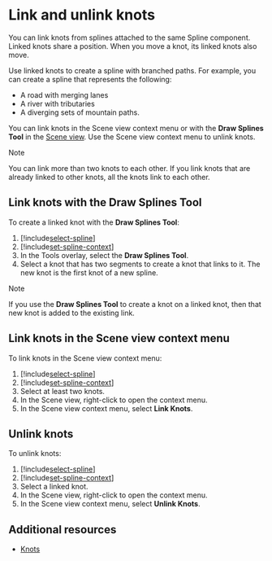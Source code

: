 # Link and unlink knots

You can link knots from splines attached to the same Spline component. Linked knots share a position. When you move a knot, its linked knots also move.

Use linked knots to create a spline with branched paths. For example, you can create a spline that represents the following:
- A road with merging lanes
- A river with tributaries
- A diverging sets of mountain paths.

You can link knots in the Scene view context menu or with the **Draw Splines Tool** in the [Scene view](xref:UsingTheSceneView). Use the Scene view context menu to unlink knots.

> [!NOTE]
> You can link more than two knots to each other. If you link knots that are already linked to other knots, all the knots link to each other.

## Link knots with the Draw Splines Tool

To create a linked knot with the **Draw Splines Tool**:
1. [!include[select-spline](.\\snippets\\select-spline.md)]
1. [!include[set-spline-context](.\\snippets\\set-spline-context.md)]
1. In the Tools overlay, select the **Draw Splines Tool**.
1. Select a knot that has two segments to create a knot that links to it.
    The new knot is the first knot of a new spline.

> [!NOTE]
> If you use the **Draw Splines Tool** to create a knot on a linked knot, then that new knot is added to the existing link.

## Link knots in the Scene view context menu

To link knots in the Scene view context menu:

1. [!include[select-spline](.\\snippets\\select-spline.md)]
1. [!include[set-spline-context](.\\snippets\\set-spline-context.md)]
1. Select at least two knots.
1. In the Scene view, right-click to open the context menu.
1. In the Scene view context menu, select **Link Knots**.

## Unlink knots

To unlink knots:

1. [!include[select-spline](.\\snippets\\select-spline.md)]
1. [!include[set-spline-context](.\\snippets\\set-spline-context.md)]
1. Select a linked knot.
1. In the Scene view, right-click to open the context menu.
1. In the Scene view context menu, select **Unlink Knots**.


## Additional resources

* [Knots](knots.md)
